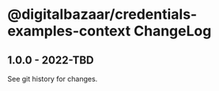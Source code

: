 # @digitalbazaar/credentials-examples-context ChangeLog

## 1.0.0 - 2022-TBD

See git history for changes.
